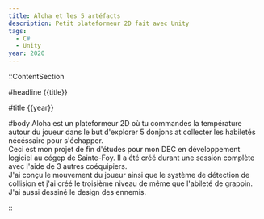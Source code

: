 ```yaml
---
title: Aloha et les 5 artéfacts
description: Petit plateformeur 2D fait avec Unity
tags:
  - C#
  - Unity
year: 2020
---
```


::ContentSection

#headline
{{title}}

#title
{{year}}

#body
Aloha est un plateformeur 2D où tu commandes la température autour du joueur dans le but d'explorer 5 donjons at collecter les habiletés nécéssaire pour s'échapper.  
Ceci est mon projet de fin d'études pour mon DEC en développement logiciel au cégep de Sainte-Foy. Il a été créé durant une session complète avec l'aide de 3 autres coéquipiers.  
J'ai conçu le mouvement du joueur ainsi que le système de détection de collision et j'ai créé le troisième niveau de même que l'abileté de grappin. J'ai aussi dessiné le design des ennemis.

::
